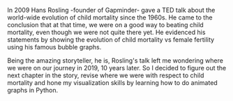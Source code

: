 In 2009 Hans Rosling -founder of Gapminder- gave a TED talk about the world-wide evolution of child mortality since the 1960s. He came to the conclusion that at that time, we were on a good way to beating child mortality, even though we were not quite there yet. He evidenced his statements by showing the evolution of child mortality vs female fertility using his famous bubble graphs.

Being the amazing storyteller, he is, Rosling's talk left me wondering where we were on our journey in 2019, 10 years later. So I decided to figure out the next chapter in the story, revise where we were with respect to child mortality and hone my visualization skills by learning how to do animated graphs in Python. 
